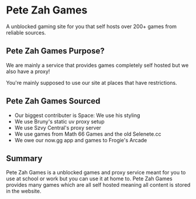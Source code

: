 # Pete Zah Games
A unblocked gaming site for you that self hosts over 200+ games from reliable sources.


## Pete Zah Games Purpose?
We are mainly a service that provides games completely self hosted but we also have a proxy!

You're mainly supposed to use our site at places that have restrictions.

## Pete Zah Games Sourced
- Our biggest contributer is Space:  We use his styling
- We use Bruny's static uv proxy setup
- We use Szvy Central's proxy server
- We use games from Math 66 Games and the old Selenete.cc
- We owe our now.gg app and games to Frogie's Arcade

## Summary
Pete Zah Games is a unblocked games and proxy service meant for you to use at school or work but you can use it at home to. Pete Zah Games provides many games which are all self hosted meaning all content is stored in the website.



